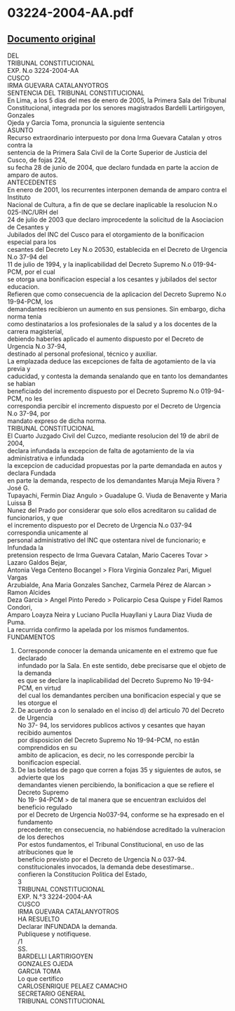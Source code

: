 
03224-2004-AA.pdf
=================
  
[Documento original](https://tc.gob.pe/jurisprudencia/2005/03224-2004-AA.pdf)  
---  
DEL  
TRIBUNAL CONSTITUCIONAL  
EXP. N.o 3224-2004-AA  
CUSCO  
IRMA GUEVARA CATALANYOTROS  
SENTENCIA DEL TRIBUNAL CONSTITUCIONAL  
En Lima, a los 5 dias del mes de enero de 2005, la Primera Sala del Tribunal  
Constitucional, integrada por los senores magistrados Bardelli Lartirigoyen, Gonzales  
Ojeda y Garcia Toma, pronuncia la siguiente sentencia  
ASUNTO  
Recurso extraordinario interpuesto por dona Irma Guevara Catalan y otros contra la  
sentencia de la Primera Sala Civil de la Corte Superior de Justicia del Cusco, de fojas 224,  
su fecha 28 de junio de 2004, que declaro fundada en parte la accion de amparo de autos.  
ANTECEDENTES  
En enero de 2001, los recurrentes interponen demanda de amparo contra el Instituto  
Nacional de Cultura, a fin de que se declare inaplicable la resolucion N.o 025-INC/URH del  
24 de julio de 2003 que declaro improcedente la solicitud de la Asociacion de Cesantes y  
Jubilados del INC del Cusco para el otorgamiento de la bonificacion especial para los  
cesantes del Decreto Ley N.o 20530, establecida en el Decreto de Urgencia N.o 37-94 del  
11 de julio de 1994, y la inaplicabilidad del Decreto Supremo N.o 019-94-PCM, por el cual  
se otorga una bonificacion especial a los cesantes y jubilados del sector educacion.  
Refieren que como consecuencia de la aplicacion del Decreto Supremo N.o 19-94-PCM, los  
demandantes recibieron un aumento en sus pensiones. Sin embargo, dicha norma tenia  
como destinatarios a los profesionales de la salud y a los docentes de la carrera magisterial,  
debiendo haberles aplicado el aumento dispuesto por el Decreto de Urgencia N.o 37-94,  
destinado al personal profesional, técnico y auxiliar.  
La emplazada deduce las excepciones de falta de agotamiento de la via previa y  
caducidad, y contesta la demanda senalando que en tanto los demandantes se habian  
beneficiado del incremento dispuesto por el Decreto Supremo N.o 019-94-PCM, no les  
correspondia percibir el incremento dispuesto por el Decreto de Urgencia N.o 37-94, por  
mandato expreso de dicha norma.  
TRIBUNAL CONSTITUCIONAL  
El Cuarto Juzgado Civil del Cuzco, mediante resolucion del 19 de abril de 2004,  
declara infundada la excepcion de falta de agotamiento de la via administrativa e infundada  
la excepcion de caducidad propuestas por la parte demandada en autos y declara Fundada  
en parte la demanda, respecto de los demandantes Maruja Mejia Rivera ? José G.  
Tupayachi, Fermin Diaz Angulo > Guadalupe G. Viuda de Benavente y Maria Luissa B  
Nunez del Prado por considerar que solo ellos acreditaron su calidad de funcionarios, y que  
el incremento dispuesto por el Decreto de Urgencia N.o 037-94 correspondia unicamente al  
personal administrativo del INC que ostentara nivel de funcionario; e Infundada la  
pretension respecto de Irma Guevara Catalan, Mario Caceres Tovar > Lazaro Galdos Bejar,  
Antonia Vega Centeno Bocangel > Flora Virginia Gonzalez Pari, Miguel Vargas  
Arzubialde, Ana Maria Gonzales Sanchez, Carmela Pérez de Alarcan > Ramon Alcides  
Deza Garcia > Angel Pinto Peredo > Policarpio Cesa Quispe y Fidel Ramos Condori,  
Amparo Loayza Neira y Luciano Puclla Huayllani y Laura Diaz Viuda de Puma.  
La recurrida confirmo la apelada por los mismos fundamentos.  
FUNDAMENTOS  
1. Corresponde conocer la demanda unicamente en el extremo que fue declarado  
infundado por la Sala. En este sentido, debe precisarse que el objeto de la demanda  
es que se declare la inaplicabilidad del Decreto Supremo No 19-94-PCM, en virtud  
del cual los demandantes perciben una bonificacion especial y que se les otorgue el  
2. De acuerdo a con lo senalado en el inciso d) del articulo 70 del Decreto de Urgencia  
No 37- 94, los servidores publicos activos y cesantes que hayan recibido aumentos  
por disposicion del Decreto Supremo No 19-94-PCM, no estân comprendidos en su  
ambito de aplicacion, es decir, no les corresponde percibir la bonificacion especial.  
3. De las boletas de pago que corren a fojas 35 y siguientes de autos, se advierte que los  
demandantes vienen percibiendo, la bonificacion a que se refiere el Decreto Supremo  
No 19- 94-PCM > de tal manera que se encuentran excluidos del beneficio regulado  
por el Decreto de Urgencia No037-94, conforme se ha expresado en el fundamento  
precedente; en consecuencia, no habiéndose acreditado la vulneracion de los derechos  
Por estos fundamentos, el Tribunal Constitucional, en uso de las atribuciones que le  
beneficio previsto por el Decreto de Urgencia N.o 037-94.  
constitucionales invocados, la demanda debe desestimarse..  
confieren la Constitucion Politica del Estado,  
3  
TRIBUNAL CONSTITUCIONAL  
EXP. N.°3 3224-2004-AA  
CUSCO  
IRMA GUEVARA CATALANYOTROS  
HA RESUELTO  
Declarar INFUNDADA la demanda.  
Publiquese y notifiquese.  
/1  
SS.  
BARDELLI LARTIRIGOYEN  
GONZALES OJEDA  
GARCIA TOMA  
Lo que certifico  
CARLOSENRIQUE PELAEZ CAMACHO  
SECRETARIO GENERAL  
TRIBUNAL CONSTITUCIONAL